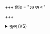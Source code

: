 +++
title = "३७ एष वा"

+++
<details><summary>मूलम् (VS)</summary>

ए॒ष वा अति॑थि॒र्यच्छ्रोत्रि॑य॒स्तस्मा॒त्पूर्वो॒ नाश्नी॑यात् ॥
</details>